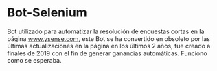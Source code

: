 # Bot-Selenium
Bot utilizado para automatizar la resolución de encuestas cortas en la página www.ysense.com, este Bot se ha convertido en obsoleto por las últimas actualizaciones en la página en los últimos 2 años, fue creado a finales de 2019 con el fin de generar ganancias automáticas. Funciono como se esperaba. 
